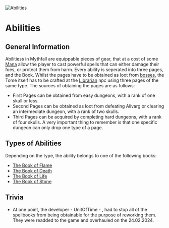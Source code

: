 ![Abilities](../../images/items/abilities.png)
# Abilities

## General Information
Abilitiess in Mythfall are equippable pieces of gear, that at a cost of some [Mana]() allow the player to cast powerful spells that can either damage their foes, or protect them from harm.
Every ability is seperated into three pages, and the Book. Whilst the pages have to be obtained as loot from [bosses](), the Tome itself has to be crafted at the [Librarian]() npc using three pages of the same type.
The sources of obtaining the pages are as follows:
- First Pages can be obtained from easy dungeons, with a rank of one skull or less.
- Second Pages can be obtained as loot from defeating Alivarg or clearing an intermediate dungeon, with a rank of two skulls.
- Third Pages can be acquired by completing hard dungeons, with a rank of four skulls.
A very important thing to remember is that one specific dungeon can only drop one type of a page.
 
## Types of Abilities
Depending on the type, the ability belongs to one of the following books:
- [The Book of Flame](./tomeOFlame.md)
- [The Book of Death](./bookODeath.md)
- [The Book of Life](./bookOLife.md)
- [The Book of Stone](./bookOStone.md)

## Trivia
- At one point, the developer - UnitOfTime - , had to stop all of the spellbooks from being obtainable for the purpose of reworking them. They were readded to the game and overhauled on the 24.02.2024.